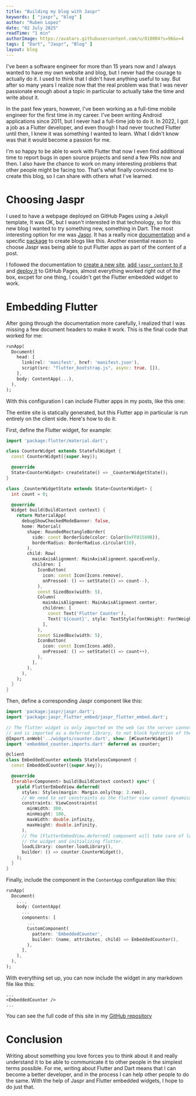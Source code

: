 ```yaml
---
title: "Building my blog with Jaspr"
keywords: [ "jaspr", "blog" ]
author: "Ruben Lopez"
date: "02 July 2025"
readTime: "1 min"
authorImage: https://avatars.githubusercontent.com/u/810004?s=96&v=4
tags: [ "Dart", "Jaspr", "Blog" ]
layout: blog
---
```


<DropCap />
I've been a software engineer for more than 15 years now and I always wanted 
to have my own website and blog, but I never had the courage to actually do
it. I used to think that I didn't have anything useful to say. But after so many 
years I realize now that the real problem was that I was never passionate enough 
about a topic in particular to actually take the time and write about it.

In the past few years, however, I've been working as a full-time mobile engineer 
for the first time in my career. I've been writing Android applications since 2011, 
but I never had a full-time job to do it. In 2022, I got a job as a Flutter
developer, and even though I had never touched Flutter until then, I knew it
was something I wanted to learn. What I didn't know was that it would become
a passion for me.

I'm so happy to be able to work with Flutter that now I even find additional time 
to report bugs in open source projects and send a few PRs now and then. I also 
have the chance to work on many interesting problems that other people might be
facing too. That's what finally convinced me to create this blog, so I can share 
with others what I've learned.

# Choosing Jaspr

I used to have a webpage deployed on GitHub Pages using a Jekyll template, It was
OK, but I wasn't interested in that technology, so for this new blog I wanted to
try something new, something in Dart. The most interesting option for me was 
[Jaspr](https://jaspr.site/). It has a really nice [documentation](https://docs.jaspr.site/) 
and a specific [package](https://docs.jaspr.site/content) to create blogs like this. 
Another essential reason to choose Jaspr was being able to put Flutter apps as part 
of the content of a post.

I followed the documentation to [create a new site](https://docs.jaspr.site/get_started/quick_start), 
[add `jaspr_content` to it](https://docs.jaspr.site/content/quick_start) and 
[deploy it](https://docs.jaspr.site/concepts/deploying#github-pages) to GitHub Pages,
almost everything worked right out of the box, excpet for one thing, I couldn't get the 
Flutter embedded widget to work.

# Embedding Flutter

After going through the documentation more carefully, I realized that I was missing a few
document headers to make it work. This is the final code that worked for me:

```dart
runApp(
  Document(
    head: [
      link(rel: 'manifest', href: 'manifest.json'),
      script(src: "flutter_bootstrap.js", async: true, []),
    ],
    body: ContentApp(...),
  ),
);
```

With this configuration I can include Flutter apps in my posts, like this one:

<EmbeddedCounter />

The entire site is statically generated, but this Flutter app in particular is run entirely
on the client side. Here's how to do it:

First, define the Flutter widget, for example:

```dart
import 'package:flutter/material.dart';

class CounterWidget extends StatefulWidget {
  const CounterWidget({super.key});

  @override
  State<CounterWidget> createState() => _CounterWidgetState();
}

class _CounterWidgetState extends State<CounterWidget> {
  int count = 0;

  @override
  Widget build(BuildContext context) {
    return MaterialApp(
      debugShowCheckedModeBanner: false,
      home: Material(
        shape: RoundedRectangleBorder(
          side: const BorderSide(color: Color(0xFF01589B)),
          borderRadius: BorderRadius.circular(10),
        ),
        child: Row(
          mainAxisAlignment: MainAxisAlignment.spaceEvenly,
          children: [
            IconButton(
              icon: const Icon(Icons.remove),
              onPressed: () => setState(() => count--),
            ),
            const SizedBox(width: 5),
            Column(
              mainAxisAlignment: MainAxisAlignment.center,
              children: [
                const Text('Flutter Counter'),
                Text('${count}', style: TextStyle(fontWeight: FontWeight.bold)),
              ],
            ),
            const SizedBox(width: 5),
            IconButton(
              icon: const Icon(Icons.add),
              onPressed: () => setState(() => count++),
            ),
          ],
        ),
      ),
    );
  }
}
```

Then, define a corresponding Jaspr component like this:

```dart
import 'package:jaspr/jaspr.dart';
import 'package:jaspr_flutter_embed/jaspr_flutter_embed.dart';

// The flutter widget is only imported on the web (as the server cannot import flutter)
// and is imported as a deferred library, to not block hydration of the remaining website.
@Import.onWeb('../widgets/counter.dart', show: [#CounterWidget])
import 'embedded_counter.imports.dart' deferred as counter;

@client
class EmbeddedCounter extends StatelessComponent {
  const EmbeddedCounter({super.key});

  @override
  Iterable<Component> build(BuildContext context) sync* {
    yield FlutterEmbedView.deferred(
      styles: Styles(margin: Margin.only(top: 2.rem)),
      // We need to set constraints as the flutter view cannot dynamically size itself.
      constraints: ViewConstraints(
        minWidth: 300,
        minHeight: 100,
        maxWidth: double.infinity,
        maxHeight: double.infinity,
      ),
      // The [FlutterEmbedView.deferred] component will take care of loading
      // the widget and initializing flutter.
      loadLibrary: counter.loadLibrary(),
      builder: () => counter.CounterWidget(),
    );
  }
}
```

Finally, include the component in the `ContentApp` configuration like this:

```dart
runApp(
  Document(
    ...,
    body: ContentApp(
      ...
      components: [
        ...
        CustomComponent(
          pattern: 'EmbeddedCounter',
          builder: (name, attributes, child) => EmbeddedCounter(),
        ),
      ],
    ),
  ),
);
```

With everything set up, you can now include the widget in any markdown file like this:

```
...
<EmbeddedCounter />
...
```

You can see the full code of this site in my [GitHub repository](https://github.com/rubenlop88/rubenlop88.github.io)

# Conclusion

Writing about something you love forces you to think about it and really 
understand it to be able to communicate it to other people in the simplest
terms possible. For me, writing about Flutter and Dart means that I can 
become a better developer, and in the process I can help other people to do
the same. With the help of Jaspr and Flutter embedded widgets, I hope to do 
just that.

